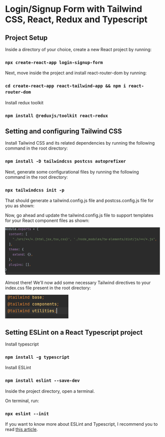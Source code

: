 # Login/Signup Form with Tailwind CSS, React, Redux and Typescript

## Project Setup

Inside a directory of your choice, create a new React project by running:

### `npx create-react-app login-signup-form`

Next, move inside the project and install react-router-dom by running:

### `cd create-react-app react-tailwind-app && npm i react-router-dom`

Install redux toolkit

### `npm install @reduxjs/toolkit react-redux`

## Setting and configuring Tailwind CSS

Install Tailwind CSS and its related dependencies by running the following command in the root directory:

### `npm install -D tailwindcss postcss autoprefixer`

Next, generate some configurational files by running the following command in the root directory:

### `npx tailwindcss init -p`

That should generate a tailwind.config.js file and postcss.config.js file for you as shown:

Now, go ahead and update the tailwind.config.js file to support templates for your React component files as shown:

![img_1.png](img_1.png)

Almost there! We'll now add some necessary Tailwind directives to your index.css file present in the root directory:

![img_2.png](img_2.png)

## Setting ESLint on a React Typescript project

Install typescript

### `npm install -g typescript`

Install ESLint

### `npm install eslint --save-dev`

Inside the project directory, open a terminal.

On terminal, run:
### `npx eslint --init`

If you want to know more about ESLint and Typescript, I recommend you to read [this article](https://andrebnassis.medium.com/setting-eslint-on-a-react-typescript-project-2021-1190a43ffba). 



